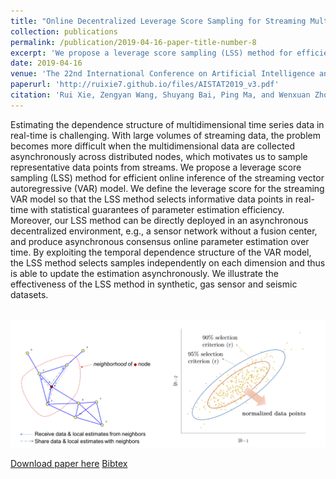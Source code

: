 ```yaml
---
title: "Online Decentralized Leverage Score Sampling for Streaming Multidimensional Time Series"
collection: publications
permalink: /publication/2019-04-16-paper-title-number-8
excerpt: 'We propose a leverage score sampling (LSS) method for efficient online inference of the streaming vector autoregressive (VAR) model. We define the leverage score for the streaming VAR model so that the LSS method selects informative data points in real-time with statistical guarantees of parameter estimation efficiency. Moreover, our LSS method can be directly deployed in an asynchronous decentralized environment, e.g., a sensor network without a fusion center, and produce asynchronous consensus online parameter estimation over time.'
date: 2019-04-16
venue: 'The 22nd International Conference on Artificial Intelligence and Statistics (AISTATS 2019)'
paperurl: 'http://ruixie7.github.io/files/AISTAT2019_v3.pdf'
citation: 'Rui Xie, Zengyan Wang, Shuyang Bai, Ping Ma, and Wenxuan Zhong. Online decentralized leveraging sampling for streaming multivariate time series. Accepted. The 22nd International Conference on Artificial Intelligence and Statistics (AISTATS 2019).'
---
```

Estimating the dependence structure of multidimensional time series data in real-time is challenging. With large volumes of streaming data, the problem becomes more difficult when the multidimensional data are collected asynchronously across distributed nodes, which motivates us to sample representative data points from streams. We propose a leverage score sampling (LSS) method for efficient online inference of the streaming vector autoregressive (VAR) model. We define the leverage score for the streaming VAR model so that the LSS method selects informative data points in real-time with statistical guarantees of parameter estimation efficiency. Moreover, our LSS method can be directly deployed in an asynchronous decentralized environment, e.g., a sensor network without a fusion center, and produce asynchronous consensus online parameter estimation over time. By exploiting the temporal dependence structure of the VAR model, the LSS method selects samples independently on each dimension and thus is able to update the estimation asynchronously. We illustrate the effectiveness of the LSS method in synthetic, gas sensor and seismic datasets. 

<br/><img src='/images/figure_paper2.png'><br/>

[Download paper here](http://ruixie7.github.io/files/AISTAT2019_v3.pdf)
 [Bibtex](http://ruixie7.github.io/files/Xie2019aistats.bib)
